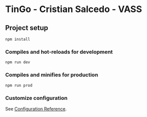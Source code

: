 # TinGo - Cristian Salcedo - VASS 

## Project setup
```
npm install
```

### Compiles and hot-reloads for development
```
npm run dev
```

### Compiles and minifies for production
```
npm run prod
```

### Customize configuration
See [Configuration Reference](https://cli.vuejs.org/config/).
